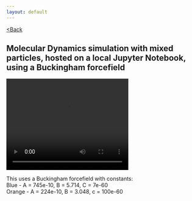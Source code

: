 ```yaml
---
layout: default
---
```


[<Back](./index.html)

## Molecular Dynamics simulation with mixed particles, hosted on a local Jupyter Notebook, using a Buckingham forcefield

<video src="./assets/vids/mixed_buck_md.mov" width="320" height="240" controls loop autoplay></video>

This uses a Buckingham forcefield with constants: <br>
Blue   - A = 745e-10, B = 5.714, C = 7e-60 <br>
Orange - A = 224e-10, B = 3.048, c = 100e-60
